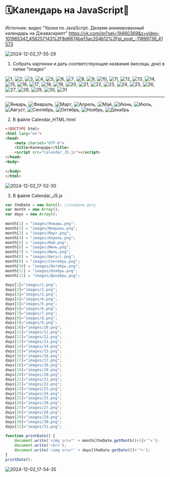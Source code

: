 # 🗓Календарь на JavaScript📆

Источник: видео "Уроки по JavaScript. Делаем анимированный календарь на Джаваскрипт" https://vk.com/im?sel=19460369&z=video-101965347_456257143%2F8d6674bef3ac204b12%2Fpl_post_-11899736_41573

![2024-12-02_17-55-29](https://github.com/user-attachments/assets/7aa586fb-16ff-46d2-9ec6-3bd39893596f)


1. Собрать картинки и дать соответствующие названия (месяцы, дни) в папке "images"


![1](https://github.com/user-attachments/assets/8fa61628-5915-473f-882e-367a7c7f35f2), ![2](https://github.com/user-attachments/assets/fe9e299c-002a-456b-a734-32a792bfa8ee), ![3](https://github.com/user-attachments/assets/8c610fb6-bb1c-4dac-a601-1108c3c78fbf), ![4](https://github.com/user-attachments/assets/d46cfa87-dcc0-410d-9731-a6cc1b9c6702), ![5](https://github.com/user-attachments/assets/c8d9baa2-a3e0-4dae-9680-3ddd1f5811b1), ![6](https://github.com/user-attachments/assets/1713616a-55d5-4f31-809a-31e7ec352c25), ![7](https://github.com/user-attachments/assets/c977f273-e2fd-40e3-b802-b04efde6e069), ![8](https://github.com/user-attachments/assets/6cbd70fd-c8b6-4e51-ae7f-cc068b9868bb), ![9](https://github.com/user-attachments/assets/e14e2245-9475-48ad-a19e-8be322f851e0), ![10](https://github.com/user-attachments/assets/a3d96219-7d15-4858-b3b9-f3e65b21b510), ![11](https://github.com/user-attachments/assets/5b01c627-4bf9-4aac-be33-4cb8c9b7747c), ![12](https://github.com/user-attachments/assets/ebc5cc8d-d93e-4b63-8520-a8c9e4e2c82f), ![13](https://github.com/user-attachments/assets/f8356783-2ba0-439e-82ed-8d854697ab98), ![14](https://github.com/user-attachments/assets/25514f93-9640-4962-8773-0ed6bb617b76), ![15](https://github.com/user-attachments/assets/295d1083-6160-4761-9b68-a6db21c9096f), ![16](https://github.com/user-attachments/assets/b5f4750d-9523-4123-b96f-f1c5deeaf8a6), ![17](https://github.com/user-attachments/assets/06031793-a5d4-4f3c-93f6-a828a6d40b67), ![18](https://github.com/user-attachments/assets/2eda27f1-8c44-4a51-8938-86963519ae1d), ![19](https://github.com/user-attachments/assets/4bdf4412-517c-4eed-9e4d-706a65254d67), ![20](https://github.com/user-attachments/assets/f15f2262-54aa-48a4-a40d-57a587e7656f), ![21](https://github.com/user-attachments/assets/021f6f91-0aee-4cf9-858e-c39758273307), ![22](https://github.com/user-attachments/assets/3c725ba7-154b-4b01-beba-fb3b3f3de58e), ![23](https://github.com/user-attachments/assets/023752a3-8eea-4b42-b79f-f145ace7c3d5), ![24](https://github.com/user-attachments/assets/4f2b93bf-13b4-4eeb-a8ae-b4aac614cc60), ![25](https://github.com/user-attachments/assets/ee2b5593-ede3-4cb9-a9a6-41dba8c31108), ![26](https://github.com/user-attachments/assets/b67234ae-e259-46e5-b735-4e86e910dd87), ![27](https://github.com/user-attachments/assets/f4529a27-a265-4715-93d3-acc52a8e0860), ![28](https://github.com/user-attachments/assets/357e2b0b-00eb-4c00-a0f9-087bdeb4dbe5), ![29](https://github.com/user-attachments/assets/13968c8d-1e7b-466d-a27d-497ba38e682b), ![30](https://github.com/user-attachments/assets/890a0878-0a4b-4ef1-8b0d-015a56273ab6), ![31](https://github.com/user-attachments/assets/71a9efb5-4266-4cd9-92e0-2232cb09d734)

------------------------------------------------------------

![Январь](https://github.com/user-attachments/assets/84dd7256-80be-43a7-ad09-ad4ee843a340), ![Февраль](https://github.com/user-attachments/assets/2bcbfd77-b1c7-4048-9df4-33f860485ccc), ![Март](https://github.com/user-attachments/assets/a802252c-c0db-470b-a9d0-8f14990d5ac2), ![Апрель](https://github.com/user-attachments/assets/8961dddd-66c9-4c43-8c4a-7723e961ea23), ![Май](https://github.com/user-attachments/assets/6741e6d2-0107-43ba-8c92-87015c5dc247), ![Июнь](https://github.com/user-attachments/assets/67ca191b-2eb0-4751-be75-31386f6dbe4c), ![Июль](https://github.com/user-attachments/assets/8ea22fb4-6eb3-48fa-9206-807cd7ea5868), ![Август](https://github.com/user-attachments/assets/32786484-02d1-4c99-ad69-6aa802c7bf07), ![Сентябрь](https://github.com/user-attachments/assets/cf3e697d-d421-4aea-873d-1198e6e6987a), ![Октябрь](https://github.com/user-attachments/assets/3cfc94a9-8db4-48b0-a9e9-d210a3ad713e), ![Ноябрь](https://github.com/user-attachments/assets/a729c620-5fef-4aa2-aee3-80a623f50acd), ![Декабрь](https://github.com/user-attachments/assets/c31c1d19-5181-4056-9071-c107031d127e)


2. В файле Сalendar_HTML.html

```HTML
<!DOCTYPE html>  
<html lang="en">  
<head>  
    <meta charset="UTF-8">  
    <title>Календарь</title>  
    <script src="Calendar_JS.js"></script>  
</head>  
<body>  
  
</body>  
</html>
```

![2024-12-02_17-52-30](https://github.com/user-attachments/assets/5233f483-49ac-4ea1-86dc-6564b954c114)


3. В файле Calendar_JS.js

```JavaScript
var theDate = new Date(); //создали дату  
var month = new Array();  
var days = new Array();  
  
month[1] = "images/Январь.png";  
month[2] = "images/Февраль.png";  
month[3] = "images/Март.png";  
month[4] = "images/Апрель.png";  
month[5] = "images/Май.png";  
month[6] = "images/Июнь.png";  
month[7] = "images/Июль.png";  
month[8] = "images/Август.png";  
month[9] = "images/Сентябрь.png";  
month[10] = "images/Октябрь.png";  
month[11] = "images/Ноябрь.png";  
month[12] = "images/Декабрь.png";  
  
days[1]="images/1.png";  
days[2]="images/2.png";  
days[3]="images/3.png";  
days[4]="images/4.png";  
days[5]="images/5.png";  
days[6]="images/6.png";  
days[7]="images/7.png";  
days[8]="images/8.png";  
days[9]="images/9.png";  
days[10]="images/10.png";  
days[11]="images/11.png";  
days[12]="images/12.png";  
days[13]="images/13.png";  
days[14]="images/14.png";  
days[15]="images/15.png";  
days[16]="images/16.png";  
days[17]="images/17.png";  
days[18]="images/18.png";  
days[19]="images/19.png";  
days[20]="images/20.png";  
days[21]="images/21.png";  
days[22]="images/22.png";  
days[23]="images/23.png";  
days[24]="images/24.png";  
days[25]="images/25.png";  
days[26]="images/26.png";  
days[27]="images/27.png";  
days[28]="images/28.png";  
days[29]="images/29.png";  
days[30]="images/30.png";  
days[31]="images/31.png";  
  
function printDate() {  
    document.write('<img src="' + month[theDate.getMonth()+1]+'">');  
    document.write('<br>');  
    document.write('<img src="' + days[theDate.getDate()]+'">');  
}  
printDate();
```

![2024-12-02_17-54-35](https://github.com/user-attachments/assets/51022690-f0da-407c-ae05-ca0569a68889)
